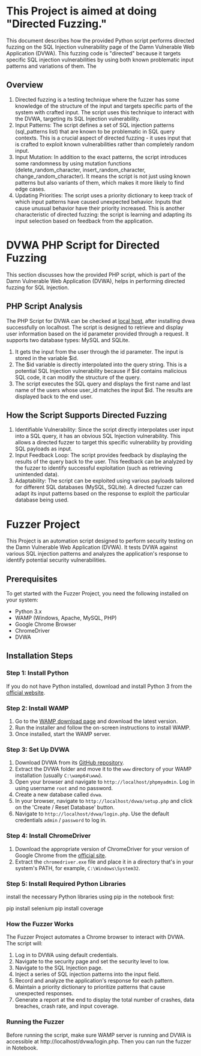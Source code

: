 # This Project is aimed at doing "Directed Fuzzing."
This document describes how the provided Python script performs directed fuzzing on the SQL Injection vulnerability page of the Damn Vulnerable Web Application (DVWA).
This fuzzing code is "directed" because it targets specific SQL injection vulnerabilities by using both known problematic input patterns and variations of them. 
The 

## Overview
1. Directed fuzzing is a testing technique where the fuzzer has some knowledge of the structure of the input and targets specific parts of the system with crafted input. The script uses this technique to interact with the DVWA, targeting its SQL Injection vulnerability.
2. Input Patterns: The script defines a set of SQL injection patterns (sql_patterns list) that are known to be problematic in SQL query contexts. This is a crucial aspect of directed fuzzing - it uses input that is crafted to exploit known vulnerabilities rather than completely random input.
3. Input Mutation: In addition to the exact patterns, the script introduces some randomness by using mutation functions (delete_random_character, insert_random_character, change_random_character). It means the script is not just using known patterns but also variants of them, which makes it more likely to find edge cases.
4. Updating Priorities: The script uses a priority dictionary to keep track of which input patterns have caused unexpected behavior. Inputs that cause unusual behavior have their priority increased. This is another characteristic of directed fuzzing: the script is learning and adapting its input selection based on feedback from the application.

# DVWA PHP Script for Directed Fuzzing
This section discusses how the provided PHP script, which is part of the Damn Vulnerable Web Application (DVWA), helps in performing directed fuzzing for SQL Injection.

## PHP Script Analysis
The PHP Script for DVWA can be checked at [local host](http://localhost/Dvwa/vulnerabilities/view_source.php?id=sqli&security=low), after installing dvwa successfully on localhost.
The script is designed to retrieve and display user information based on the id parameter provided through a request. It supports two database types: MySQL and SQLite.
1. It gets the input from the user through the id parameter. The input is stored in the variable $id.
2. The $id variable is directly interpolated into the query string. This is a potential SQL Injection vulnerability because if $id contains malicious SQL code, it can modify the structure of the query.
3. The script executes the SQL query and displays the first name and last name of the users whose user_id matches the input $id. The results are displayed back to the end user.

## How the Script Supports Directed Fuzzing
1. Identifiable Vulnerability: Since the script directly interpolates user input into a SQL query, it has an obvious SQL Injection vulnerability. This allows a directed fuzzer to target this specific vulnerability by providing SQL payloads as input.
2. Input Feedback Loop: The script provides feedback by displaying the results of the query back to the user. This feedback can be analyzed by the fuzzer to identify successful exploitation (such as retrieving unintended data).
3. Adaptability: The script can be exploited using various payloads tailored for different SQL databases (MySQL, SQLite). A directed fuzzer can adapt its input patterns based on the response to exploit the particular database being used.

# Fuzzer Project

This Project is an automation script designed to perform security testing on the Damn Vulnerable Web Application (DVWA). 
It tests DVWA against various SQL injection patterns and analyzes the application's response to identify potential security vulnerabilities.

## Prerequisites

To get started with the Fuzzer Project, you need the following installed on your system:

- Python 3.x
- WAMP (Windows, Apache, MySQL, PHP)
- Google Chrome Browser
- ChromeDriver
- DVWA

## Installation Steps

### Step 1: Install Python

If you do not have Python installed, download and install Python 3 from the [official website](https://www.python.org/downloads/).

### Step 2: Install WAMP

1. Go to the [WAMP download page](https://www.wampserver.com/en/) and download the latest version.
2. Run the installer and follow the on-screen instructions to install WAMP.
3. Once installed, start the WAMP server.

### Step 3: Set Up DVWA

1. Download DVWA from its [GitHub repository](https://github.com/digininja/DVWA).
2. Extract the DVWA folder and move it to the `www` directory of your WAMP installation (usually `C:\wamp64\www`).
3. Open your browser and navigate to `http://localhost/phpmyadmin`. Log in using username `root` and no password.
4. Create a new database called `dvwa`.
5. In your browser, navigate to `http://localhost/dvwa/setup.php` and click on the 'Create / Reset Database' button.
6. Navigate to `http://localhost/dvwa/login.php`. Use the default credentials `admin` / `password` to log in.

### Step 4: Install ChromeDriver

1. Download the appropriate version of ChromeDriver for your version of Google Chrome from the [official site](https://sites.google.com/a/chromium.org/chromedriver/downloads).
2. Extract the `chromedriver.exe` file and place it in a directory that's in your system's PATH, for example, `C:\Windows\System32`.

### Step 5: Install Required Python Libraries

install the necessary Python libraries using pip in the notebook first:

pip install selenium
pip install coverage

### How the Fuzzer Works
The Fuzzer Project automates a Chrome browser to interact with DVWA. The script will:
1. Log in to DVWA using default credentials.
2. Navigate to the security page and set the security level to low.
3. Navigate to the SQL Injection page.
4. Inject a series of SQL injection patterns into the input field.
5. Record and analyze the application's response for each pattern.
6. Maintain a priority dictionary to prioritize patterns that cause unexpected responses.
7. Generate a report at the end to display the total number of crashes, data breaches, crash rate, and input coverage.

### Running the Fuzzer
Before running the script, make sure WAMP server is running and DVWA is accessible at http://localhost/dvwa/login.php.
Then you can run the fuzzer in Notebook.

